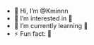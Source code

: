 - 👋 Hi, I’m @Kminnn
- 👀 I’m interested in 🤖
- 🌱 I’m currently learning 🤖
- ⚡ Fun fact: 🤖

<!---
Kminnn/Kminnn is a ✨ special ✨ repository because its `README.md` (this file) appears on your GitHub profile.
You can click the Preview link to take a look at your changes.
--->

